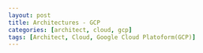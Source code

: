 ```yaml
---
layout: post
title: Architectures - GCP
categories: [architect, cloud, gcp]
tags: [Architect, Cloud, Google Cloud Platoform(GCP)]
---
```


